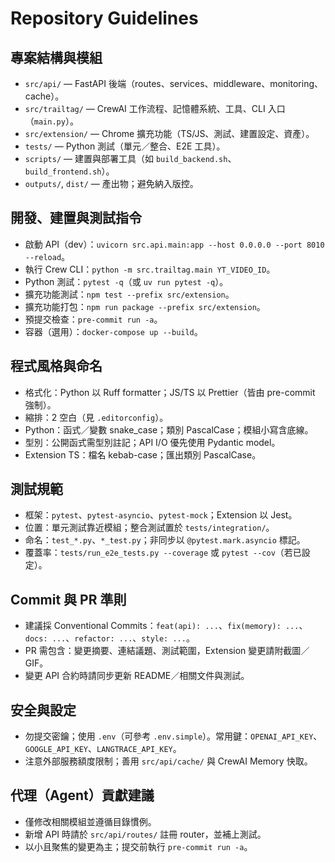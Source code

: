# Repository Guidelines

## 專案結構與模組

- `src/api/` — FastAPI 後端（routes、services、middleware、monitoring、cache）。
- `src/trailtag/` — CrewAI 工作流程、記憶體系統、工具、CLI 入口（`main.py`）。
- `src/extension/` — Chrome 擴充功能（TS/JS、測試、建置設定、資產）。
- `tests/` — Python 測試（單元／整合、E2E 工具）。
- `scripts/` — 建置與部署工具（如 `build_backend.sh`、`build_frontend.sh`）。
- `outputs/`, `dist/` — 產出物；避免納入版控。

## 開發、建置與測試指令

- 啟動 API（dev）：`uvicorn src.api.main:app --host 0.0.0.0 --port 8010 --reload`。
- 執行 Crew CLI：`python -m src.trailtag.main YT_VIDEO_ID`。
- Python 測試：`pytest -q`（或 `uv run pytest -q`）。
- 擴充功能測試：`npm test --prefix src/extension`。
- 擴充功能打包：`npm run package --prefix src/extension`。
- 預提交檢查：`pre-commit run -a`。
- 容器（選用）：`docker-compose up --build`。

## 程式風格與命名

- 格式化：Python 以 Ruff formatter；JS/TS 以 Prettier（皆由 pre-commit 強制）。
- 縮排：2 空白（見 `.editorconfig`）。
- Python：函式／變數 snake_case；類別 PascalCase；模組小寫含底線。
- 型別：公開函式需型別註記；API I/O 優先使用 Pydantic model。
- Extension TS：檔名 kebab-case；匯出類別 PascalCase。

## 測試規範

- 框架：`pytest`、`pytest-asyncio`、`pytest-mock`；Extension 以 Jest。
- 位置：單元測試靠近模組；整合測試置於 `tests/integration/`。
- 命名：`test_*.py`、`*_test.py`；非同步以 `@pytest.mark.asyncio` 標記。
- 覆蓋率：`tests/run_e2e_tests.py --coverage` 或 `pytest --cov`（若已設定）。

## Commit 與 PR 準則

- 建議採 Conventional Commits：`feat(api): ...`、`fix(memory): ...`、`docs: ...`、`refactor: ...`、`style: ...`。
- PR 需包含：變更摘要、連結議題、測試範圍，Extension 變更請附截圖／GIF。
- 變更 API 合約時請同步更新 README／相關文件與測試。

## 安全與設定

- 勿提交密鑰；使用 `.env`（可參考 `.env.simple`）。常用鍵：`OPENAI_API_KEY`、`GOOGLE_API_KEY`、`LANGTRACE_API_KEY`。
- 注意外部服務額度限制；善用 `src/api/cache/` 與 CrewAI Memory 快取。

## 代理（Agent）貢獻建議

- 僅修改相關模組並遵循目錄慣例。
- 新增 API 時請於 `src/api/routes/` 註冊 router，並補上測試。
- 以小且聚焦的變更為主；提交前執行 `pre-commit run -a`。
